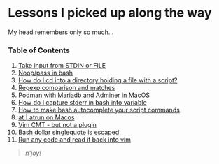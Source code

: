 # Lessons I picked up along the way

My head remembers only so much...

### Table of Contents

1. [Take input from STDIN or FILE](journal/bash-stdin-or-file-as-input.md)
1. [Noop/pass in bash](journal/bash-noop-pass.md)
1. [How do I cd into a directory holding a file with a script?](journal/script-to-cd-into-directory.md)
1. [Regexp comparison and matches](journal/bash-regexp-capturing-groups.md)
1. [Podman with Mariadb and Adminer in MacOS](journal/podman-for-mysql-and-adminer.md)
1. [How do I capture stderr in bash into variable](journal/how-do-i-capture-stderr-in-bash-into-variable-20221026-2139.md)
1. [How to make bash autocomplete your script commands](journal/how-to-make-bash-autocomplete-your-script-commands-20221026-2012.md)
1. [at | atrun on Macos](journal/macos-at-atrun-make-it-work.md)
1. [Vim CMT - but not a plugin](journal/cmt-in-vim-terminal-no-plugin.md)
1. [Bash dollar singlequote is escaped](journal/bash-dollar-singlequote-is-escaped.md)
1. [Run any code and read it back into vim](journal/vim-run-any-code.md)

> _n'joy!_
